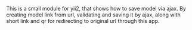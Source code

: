 This is a small module for yii2, that shows how to save model via ajax.
By creating model link from url, validating and saving it by ajax,
along with short link and qr for redirecting to original url through this app.
